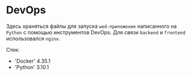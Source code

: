 # DevOps
Здесь храняться файлы для запуска `wed-приложения` написанного на `Python` с помощью инструментов DevOps. Для связи `backend` и `frontend` использовался `nginx`. 

Стек:
- 'Docker' 4.35.1
- 'Python' 3.10.1
